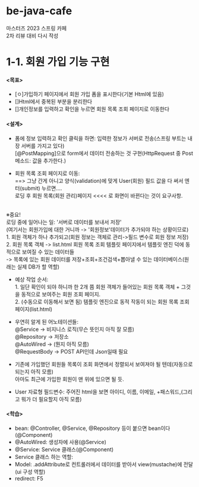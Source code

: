 # be-java-cafe
마스터즈 2023 스프링 카페<br>2차 리뷰 대비 다시 작성

# 1-1. 회원 가입 기능 구현

#### <목표>
- [ㅇ]가입하기 페이지에서 회원 가입 폼을 표시한다(기본 Html에 있음)<br>
- []Html에서 중복된 부분을 분리한다<br>
- []개인정보를 입력하고 확인을 누르면 회원 목록 조회 페이지로 이동한다

#### <설계>
- 폼에 정보 입력하고 확인 클릭을 하면: 입력한 정보가 서버로 전송(스프링 부트는 내장 서버를 가지고 있다)<br>
[@PostMapping]으로 form에서 데이터 전송하는 것 구현(HttpRequest 중 Post메소드: 값을 추가한다.)


- 회원 목록 조회 페이지로 이동:<br> 
==> 그냥 간게 아니고 양식(validation)에 맞게 User(회원) 필드 값을 다 써서 엔터(submit) 누르면....<br>
  로딩 후 회원 목록(회원 관리)페이지 <<<< 로 화면이 바뀐다는 것이 요구사항.
<br>   
※중요!<br>
         로딩 중에 일어나는 일: '서버로 데이터를 보내서 저장'<br>
  (여기서는 회원가입에 대한 거니까 -> '회원정보'데이터가 추가되야 하는 상황이므로)<br>
    1. 회원 객체가 하나 추가되고(회원 정보는 객체로 관리->필드 변수로 회원 정보 저장)<br>
    2. 회원 목록 객체 -> list.html 회원 목록 조회 템플릿 페이지에서 템플릿 엔진 덕에 동적으로 보여질 수 있는 데이터들<br>
        -> 목록에 있는 회원 데이터를 저장+조회+조건검색+뽑아낼 수 있는 데이터베이스(원래는 실제 DB가 할 역할)


- 예상 작업 순서:<br> 
        1. 일단 확인이 되야 하니까 한 2개 쯤 회원 객체가 들어있는 회원 목록 객체 + 그것을 동적으로 보여주는 회원 조회 페이지.<br> 
        2. (수동으로 이동해서 보면 됨) 템플릿 엔진으로 동적 작동이 되는 회원 목록 조회 페이지(list.html)


- 우연히 알게 된 어노테이션들:<br> 
        @Service -> 비지니스 로직(무슨 뜻인지 아직 잘 모름)<br> 
        @Repository -> 저장소<br>
        @AutoWired -> (뭔지 아직 모름)<br>
        @RequestBody -> POST API인데 Json일때 필요


- 기존에 가입했던 회원들 목록이 조회 화면에서 정렬되서 보여져야 될 텐데(자동으로 되는지 아직 모름)<br>
아마도 최근에 가입한 회원이 맨 위에 있으면 될 듯.


- User 자료형 필드변수: 주어진 html을 보면 아이디, 이름, 이메일, +패스워드,(그리고 뭐가 더 필요할지 아직 모름)


#### <학습>
- bean: @Controller, @Service, @Repository 등이 붙으면 bean이다(@Component)
- @AutoWired: 생성자에 사용(@Service)
- @Service: Service 클래스(@Component)
- Service 클래스 하는 역할: 
- Model: .addAttribute로 컨트롤러에서 데이터를 받아서 view(mustache)에 전달(ui 구성 역할)
- redirect: F5
